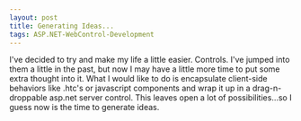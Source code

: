 ```yaml
---
layout: post
title: Generating Ideas...
tags: ASP.NET-WebControl-Development
---
```


I've decided to try and make my life a little easier. Controls. I've jumped into them a little in the past, but now I may have a little more time to put some extra thought into it. What I would like to do is encapsulate client-side behaviors like .htc's or javascript components and wrap it up in a drag-n-droppable asp.net server control. This leaves open a lot of possibilities...so I guess now is the time to generate ideas. 